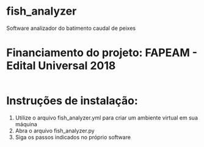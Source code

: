 # fish_analyzer
Software analizador do batimento caudal de peixes

# Financiamento do projeto: FAPEAM - Edital Universal 2018
![]()

# Instruções de instalação: 
1) Utilize o arquivo fish_analyzer.yml para criar um ambiente virtual em sua máquina
2) Abra o arquivo fish_analyzer.py
3) Siga os passos indicados no próprio software

